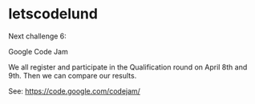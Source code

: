 # letscodelund

Next challenge 6:

Google Code Jam

We all register and participate in the Qualification round on April 8th and 9th. Then we can 
compare our results.

See: https://code.google.com/codejam/
